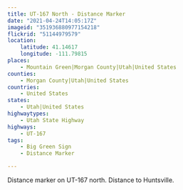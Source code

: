 ```yaml
---
title: UT-167 North - Distance Marker
date: "2021-04-24T14:05:17Z"
imageid: "351936880977154218"
flickrid: "51144979579"
location:
    latitude: 41.14617
    longitude: -111.79815
places:
    - Mountain Green|Morgan County|Utah|United States
counties:
    - Morgan County|Utah|United States
countries:
    - United States
states:
    - Utah|United States
highwaytypes:
    - Utah State Highway
highways:
    - UT-167
tags:
    - Big Green Sign
    - Distance Marker

---
```

Distance marker on UT-167 north.  Distance to Huntsville.